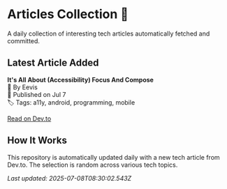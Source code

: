 # Articles Collection 📒

A daily collection of interesting tech articles automatically fetched and committed.

## Latest Article Added

**It's All About (Accessibility) Focus And Compose**  
👤 By Eevis  
📅 Published on Jul 7  
🏷 Tags: a11y, android, programming, mobile  

[Read on Dev.to](https://dev.to/eevajonnapanula/its-all-about-accessibility-focus-and-compose-48ki)

## How It Works

This repository is automatically updated daily with a new tech article from Dev.to. The selection is random across various tech topics.

_Last updated: 2025-07-08T08:30:02.543Z_
